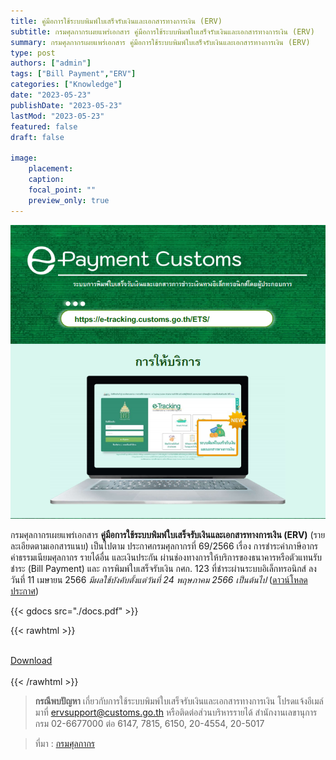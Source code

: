 ```yaml
---
title: คู่มือการใช้ระบบพิมพ์ใบเสร็จรับเงินและเอกสารทางการเงิน (ERV)
subtitle: กรมศุลกากรเผยแพร่เอกสาร คู่มือการใช้ระบบพิมพ์ใบเสร็จรับเงินและเอกสารทางการเงิน (ERV)
summary: กรมศุลกากรเผยแพร่เอกสาร คู่มือการใช้ระบบพิมพ์ใบเสร็จรับเงินและเอกสารทางการเงิน (ERV)
type: post
authors: ["admin"]
tags: ["Bill Payment","ERV"]
categories: ["Knowledge"]
date: "2023-05-23"
publishDate: "2023-05-23"
lastMod: "2023-05-23"
featured: false
draft: false

image:
    placement:
    caption: 
    focal_point: ""
    preview_only: true
---
```


![](featured.png)


กรมศุลกากรเผยแพร่เอกสาร **คู่มือการใช้ระบบพิมพ์ใบเสร็จรับเงินและเอกสารทางการเงิน (ERV)** (รายละเอียดตามเอกสารแนบ)  เป็นไปตาม ประกาศกรมศุลกากรที่  69/2566 เรื่อง การชำระค่าภาษีอากร ค่าธรรมเนียมศุลกากร รายได้อื่น และเงินประกัน ผ่านช่องทางการให้บริการของธนาคารหรือตัวแทนรับชำระ (Bill Payment) และ การพิมพ์ใบเสร็จรับเงิน กศก. 123 ที่ชำระผ่านระบบอิเล็กทรอนิกส์ ลงวันที่  11 เมษายน  2566 *มีผลใช้บังคับตั้งแต่วันที่  24 พฤษภาคม  2566 เป็นต้นไป* ([ดาวน์โหลดประกาศ](https://ecs-support.github.io/KM/customs/post/law/customs/2566/69/))



{{< gdocs src="./docs.pdf" >}}


{{< rawhtml >}}
<br>

<br>
<div class="article-tags">
<a class="badge badge-danger" href="./docs.pdf" target="_blank" id="download_files_new">Download</a>

</div>
<br>
{{< /rawhtml >}}

> **กรณีพบปัญหา** เกี่ยวกับการใช้ระบบพิมพ์ใบเสร็จรับเงินและเอกสารทางการเงิน โปรดแจ้งอีเมล์มาที่ ervsupport@customs.go.th 
> หรือติดต่อส่วนบริหารรายได้ สำนักงานเลขานุการกรม 02-6677000 ต่อ 6147, 7815, 6150, 20-4554, 20-5017


> ที่มา : [กรมศุลกากร](https://www.customs.go.th/cont_strc_download.php?lang=th&top_menu=menu_homepage&current_id=14232932414b505e4f464b4b464b46)
